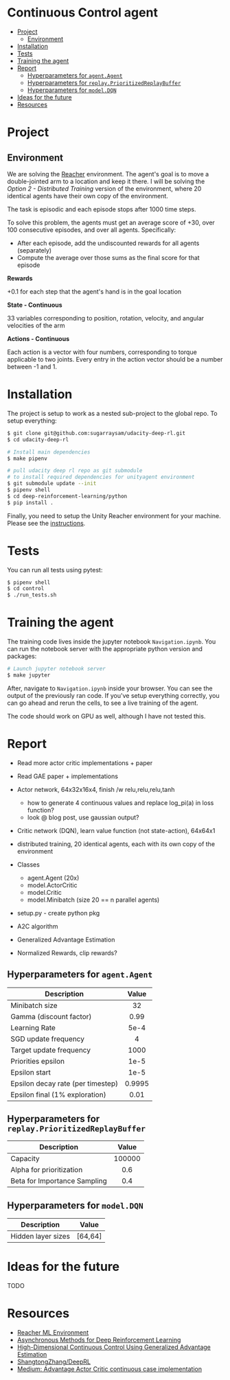 # Continuous Control agent <!-- omit in toc -->

- [Project](#project)
  - [Environment](#environment)
- [Installation](#installation)
- [Tests](#tests)
- [Training the agent](#training-the-agent)
- [Report](#report)
  - [Hyperparameters for `agent.Agent`](#hyperparameters-for-agentagent)
  - [Hyperparameters for `replay.PrioritizedReplayBuffer`](#hyperparameters-for-replayprioritizedreplaybuffer)
  - [Hyperparameters for `model.DQN`](#hyperparameters-for-modeldqn)
- [Ideas for the future](#ideas-for-the-future)
- [Resources](#resources)

# Project

## Environment

We are solving the [Reacher](https://github.com/Unity-Technologies/ml-agents/blob/master/docs/Learning-Environment-Examples.md#reacher) environment. The agent's goal is to move a double-jointed arm to a location and keep it there. I will be solving the _Option 2 - Distributed Training_ version of the environment, where 20 identical agents have their own copy of the environment.

The task is episodic and each episode stops after 1000 time steps.

To solve this problem, the agents must get an average score of +30, over 100 consecutive episodes, and over all agents. Specifically:

- After each episode, add the undiscounted rewards for all agents (separately)
- Compute the average over those sums as the final score for that episode

**Rewards**

+0.1 for each step that the agent's hand is in the goal location

**State - Continuous**

33 variables corresponding to position, rotation, velocity, and angular velocities of the arm

**Actions - Continuous**

Each action is a vector with four numbers, corresponding to torque applicable to two joints. Every entry in the action vector should be a number between -1 and 1.

# Installation

The project is setup to work as a nested sub-project to the global repo. To setup everything:

```bash
$ git clone git@github.com:sugarraysam/udacity-deep-rl.git
$ cd udacity-deep-rl

# Install main dependencies
$ make pipenv

# pull udacity deep rl repo as git submodule
# to install required dependencies for unityagent environment
$ git submodule update --init
$ pipenv shell
$ cd deep-reinforcement-learning/python
$ pip install .
```

Finally, you need to setup the Unity Reacher environment for your machine. Please see the [instructions](https://github.com/udacity/deep-reinforcement-learning/tree/master/p2_continuous-control).

# Tests

You can run all tests using pytest:

```bash
$ pipenv shell
$ cd control
$ ./run_tests.sh
```

# Training the agent

The training code lives inside the jupyter notebook `Navigation.ipynb`. You can run the notebook server with the appropriate python version and packages:

```bash
# Launch jupyter notebook server
$ make jupyter
```

After, navigate to `Navigation.ipynb` inside your browser. You can see the output of the previously ran code. If you've setup everything correctly, you can go ahead and rerun the cells, to see a live training of the agent.

The code should work on GPU as well, although I have not tested this.

# Report

- Read more actor critic implementations + paper
- Read GAE paper + implementations

- Actor network, 64x32x16x4, finish /w relu,relu,relu,tanh
  - how to generate 4 continuous values and replace log_pi(a) in loss function?
  - look @ blog post, use gaussian output?
- Critic network (DQN), learn value function (not state-action), 64x64x1
- distributed training, 20 identical agents, each with its own copy of the environment
- Classes
  - agent.Agent (20x)
  - model.ActorCritic
  - model.Critic
  - model.Minibatch (size 20 == n parallel agents)
- setup.py - create python pkg
- A2C algorithm
- Generalized Advantage Estimation
- Normalized Rewards, clip rewards?

## Hyperparameters for `agent.Agent`

| Description                       | Value  |
| --------------------------------- | :----: |
| Minibatch size                    |   32   |
| Gamma (discount factor)           |  0.99  |
| Learning Rate                     |  5e-4  |
| SGD update frequency              |   4    |
| Target update frequency           |  1000  |
| Priorities epsilon                |  1e-5  |
| Epsilon start                     |  1e-5  |
| Epsilon decay rate (per timestep) | 0.9995 |
| Epsilon final (1% exploration)    |  0.01  |

## Hyperparameters for `replay.PrioritizedReplayBuffer`

| Description                  | Value  |
| ---------------------------- | :----: |
| Capacity                     | 100000 |
| Alpha for prioritization     |  0.6   |
| Beta for Importance Sampling |  0.4   |

## Hyperparameters for `model.DQN`

| Description        |  Value  |
| ------------------ | :-----: |
| Hidden layer sizes | [64,64] |

# Ideas for the future

TODO

# Resources

- [Reacher ML Environment](https://github.com/Unity-Technologies/ml-agents/blob/master/docs/Learning-Environment-Examples.md#reacher)
- [Asynchronous Methods for Deep Reinforcement Learning](https://arxiv.org/abs/1602.01783v2)
- [High-Dimensional Continuous Control Using Generalized Advantage Estimation](https://arxiv.org/abs/1506.02438)
- [ShangtongZhang/DeepRL](https://github.com/ShangtongZhang/DeepRL)
- [Medium: Advantage Actor Critic continuous case implementation](https://medium.com/deeplearningmadeeasy/advantage-actor-critic-continuous-case-implementation-f55ce5da6b4c)
